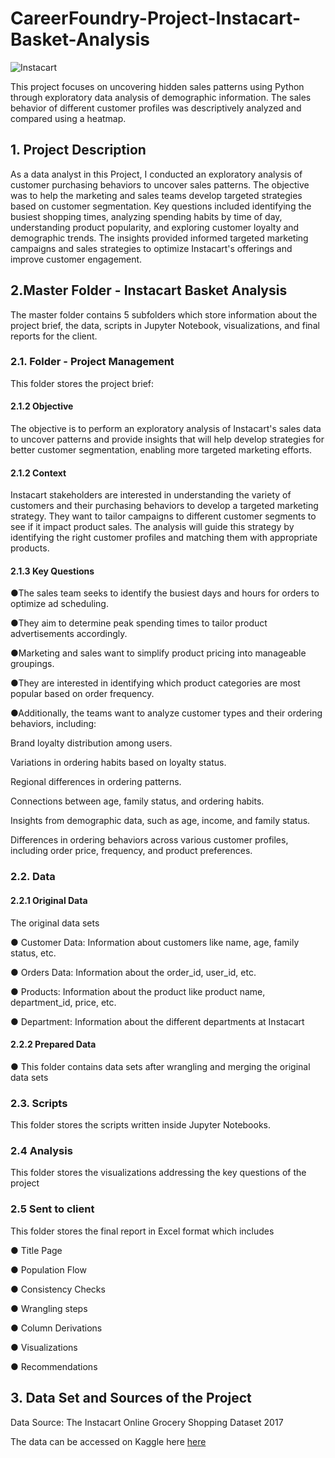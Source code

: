 # CareerFoundry-Project-Instacart-Basket-Analysis

![Instacart](https://brittainladd.com/wp-content/uploads/2023/09/Instacart-Logo-scaled.jpg)

This project focuses on uncovering hidden sales patterns using Python through exploratory data analysis of demographic information. The sales behavior of different customer profiles was descriptively analyzed and compared using a heatmap.
## 1. Project Description
As a data analyst in this Project, I conducted an exploratory analysis of customer purchasing behaviors to uncover sales patterns. The objective was to help the marketing and sales teams develop targeted strategies based on customer segmentation. Key questions included identifying the busiest shopping times, analyzing spending habits by time of day, understanding product popularity, and exploring customer loyalty and demographic trends. The insights provided informed targeted marketing campaigns and sales strategies to optimize Instacart's offerings and improve customer engagement.

## 2.Master Folder - Instacart Basket Analysis
The master folder contains 5 subfolders which store information about the project brief, the data, scripts in Jupyter Notebook, visualizations, and final reports for the client.
### 2.1. Folder - Project Management
This folder stores the project brief:

#### 2.1.2 Objective
The objective is to perform an exploratory analysis of Instacart's sales data to uncover patterns and provide insights that will help develop strategies for better customer segmentation, enabling more targeted marketing efforts.

#### 2.1.2 Context
Instacart stakeholders are interested in understanding the variety of customers and their purchasing behaviors to develop a targeted marketing strategy. They want to tailor campaigns to different customer segments to see if it impact product sales. The analysis will guide this strategy by identifying the right customer profiles and matching them with appropriate products.

#### 2.1.3 Key Questions
●The sales team seeks to identify the busiest days and hours for orders to optimize ad scheduling.

●They aim to determine peak spending times to tailor product advertisements accordingly.

●Marketing and sales want to simplify product pricing into manageable groupings.

●They are interested in identifying which product categories are most popular based on order frequency.

●Additionally, the teams want to analyze customer types and their ordering behaviors, including:

  Brand loyalty distribution among users.
  
  Variations in ordering habits based on loyalty status.
  
  Regional differences in ordering patterns.
  
  Connections between age, family status, and ordering habits.
  
  Insights from demographic data, such as age, income, and family status.
  
  Differences in ordering behaviors across various customer profiles, including order price, frequency, and product preferences.


### 2.2. Data
#### 2.2.1 Original Data
The original data sets

● Customer Data: Information about customers like name, age, family status, etc.

● Orders Data: Information about the order_id, user_id, etc.

● Products: Information about the product like product name, department_id, price, etc.

● Department: Information about the different departments at Instacart

#### 2.2.2 Prepared Data

● This folder contains data sets after wrangling and merging the original data sets


### 2.3. Scripts

This folder stores the scripts written inside Jupyter Notebooks.

### 2.4 Analysis

This folder stores the visualizations addressing the key questions of the project

### 2.5 Sent to client

This folder stores the final report in Excel format which includes

● Title Page

● Population Flow

● Consistency Checks

● Wrangling steps

● Column Derivations

● Visualizations

● Recommendations


## 3. Data Set and Sources of the Project
Data Source: The Instacart Online Grocery Shopping Dataset 2017

The data can be accessed on Kaggle here [here](https://www.kaggle.com/c/instacart-market-basket-analysis/data)


